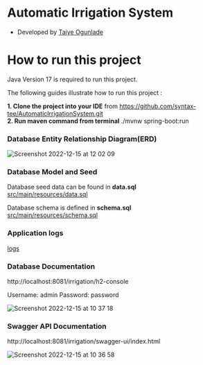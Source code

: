 # Automatic Irrigation System
* Developed by [Taiye Ogunlade](https://www.linkedin.com/in/taiye-ogunlade/)

# How to run this project

Java Version 17 is required to run this project.

The following guides illustrate how to run this project :

**1. Clone the project into your IDE** from https://github.com/syntax-tee/AutomaticIrrigationSystem.git <br/>
**2. Run maven command from terminal** ./mvnw spring-boot:run  <br/>

### Database Entity Relationship Diagram(ERD)
![Screenshot 2022-12-15 at 12 02 09](https://user-images.githubusercontent.com/49109632/207843383-2ae8a2cb-6418-4424-a516-61156fdc82dc.png)


### Database Model and Seed

Database seed data can be found in **data.sql**</br>
[src/main/resources/data.sql](https://github.com/syntax-tee/AutomaticIrrigationSystem/blob/master/src/main/resources/data.sql)</br>

Database schema is defined in  **schema.sql**</br>
[src/main/resources/schema.sql](https://github.com/syntax-tee/AutomaticIrrigationSystem/blob/master/src/main/resources/schema.sql)</br>

### Application logs
[logs](https://github.com/syntax-tee/AutomaticIrrigationSystem/tree/master/logs)</br>

### Database Documentation

http://localhost:8081/irrigation/h2-console

Username: admin
Password: password
  
![Screenshot 2022-12-15 at 10 37 18](https://user-images.githubusercontent.com/49109632/207827311-e659dc9c-969a-48be-81a3-7028bf2e9b3e.png)
### Swagger API  Documentation
http://localhost:8081/irrigation/swagger-ui/index.html

![Screenshot 2022-12-15 at 10 36 58](https://user-images.githubusercontent.com/49109632/207827449-903baed6-b721-4b8a-8710-92fa4082b3c8.png)
